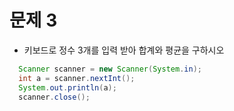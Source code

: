 # 문제 3

- 키보드로 정수 3개를 입력 받아 합계와 평균을 구하시오   
  
``` java
  Scanner scanner = new Scanner(System.in);
  int a = scanner.nextInt();
  System.out.println(a);
  scanner.close();
```


